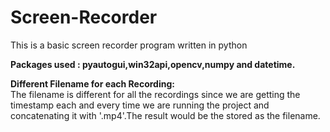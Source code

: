 # Screen-Recorder
This is a basic screen recorder program written in python

**Packages used : pyautogui,win32api,opencv,numpy and datetime.**

**Different Filename for each Recording:**\
The filename is different for all the recordings since we are getting the timestamp each and every time we are running the project and concatenating it with '.mp4'.The result 
would be the stored as the filename.
